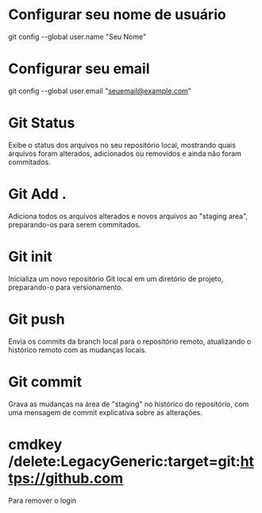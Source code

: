 # Configurar seu nome de usuário
git config --global user.name "Seu Nome"

# Configurar seu email
git config --global user.email "seuemail@example.com"

# Git Status
Exibe o status dos arquivos no seu repositório local, mostrando quais arquivos foram alterados, adicionados ou removidos e ainda não foram commitados.

# Git Add .
Adiciona todos os arquivos alterados e novos arquivos ao "staging area", preparando-os para serem commitados.

# Git init
Inicializa um novo repositório Git local em um diretório de projeto, preparando-o para versionamento.

# Git push
Envia os commits da branch local para o repositório remoto, atualizando o histórico remoto com as mudanças locais.

# Git commit
Grava as mudanças na área de "staging" no histórico do repositório, com uma mensagem de commit explicativa sobre as alterações.

# cmdkey /delete:LegacyGeneric:target=git:https://github.com
Para remover o login

